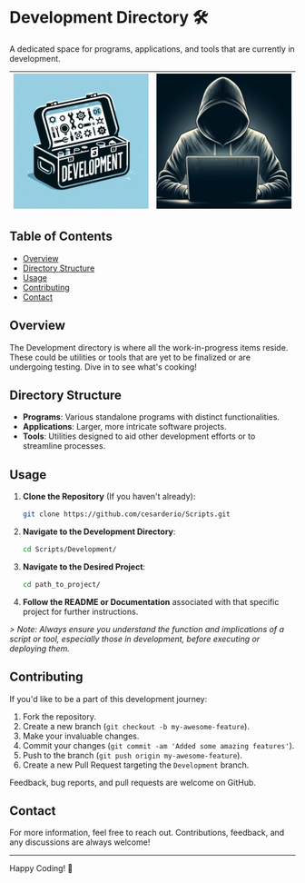 # Development Directory 🛠️

A dedicated space for programs, applications, and tools that are currently in development.

| ![Banner Image](./assets/dev.png) | ![Banner Image](./assets/hoode.png) |
|:---:|:---:|

## Table of Contents

- [Overview](#overview)
- [Directory Structure](#directory-structure)
- [Usage](#usage)
- [Contributing](#contributing)
- [Contact](#contact)

## Overview

The Development directory is where all the work-in-progress items reside. These could be utilities or tools that are yet to be finalized or are undergoing testing. Dive in to see what's cooking!

## Directory Structure

- **Programs**: Various standalone programs with distinct functionalities.
- **Applications**: Larger, more intricate software projects.
- **Tools**: Utilities designed to aid other development efforts or to streamline processes.

## Usage

1. **Clone the Repository** (If you haven't already):

   ```bash
   git clone https://github.com/cesarderio/Scripts.git
   ```

2. **Navigate to the Development Directory**:

   ```bash
   cd Scripts/Development/
   ```

3. **Navigate to the Desired Project**:

   ```bash
   cd path_to_project/
   ```

4. **Follow the README or Documentation** associated with that specific project for further instructions.

*> Note: Always ensure you understand the function and implications of a script or tool, especially those in development, before executing or deploying them.*

## Contributing

If you'd like to be a part of this development journey:

1. Fork the repository.
2. Create a new branch (`git checkout -b my-awesome-feature`).
3. Make your invaluable changes.
4. Commit your changes (`git commit -am 'Added some amazing features'`).
5. Push to the branch (`git push origin my-awesome-feature`).
6. Create a new Pull Request targeting the `Development` branch.

Feedback, bug reports, and pull requests are welcome on GitHub.

## Contact

For more information, feel free to reach out. Contributions, feedback, and any discussions are always welcome!

---

Happy Coding! 🚀

